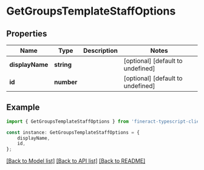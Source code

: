 # GetGroupsTemplateStaffOptions


## Properties

Name | Type | Description | Notes
------------ | ------------- | ------------- | -------------
**displayName** | **string** |  | [optional] [default to undefined]
**id** | **number** |  | [optional] [default to undefined]

## Example

```typescript
import { GetGroupsTemplateStaffOptions } from 'fineract-typescript-client';

const instance: GetGroupsTemplateStaffOptions = {
    displayName,
    id,
};
```

[[Back to Model list]](../README.md#documentation-for-models) [[Back to API list]](../README.md#documentation-for-api-endpoints) [[Back to README]](../README.md)
